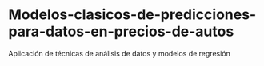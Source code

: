 # Modelos-clasicos-de-predicciones-para-datos-en-precios-de-autos
Aplicación de técnicas de análisis de datos y modelos de regresión
